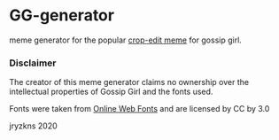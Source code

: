 # GG-generator

meme generator for the popular [crop-edit meme](https://knowyourmeme.com/memes/gossip-girl-title-remixes) for gossip girl.

### Disclaimer

The creator of this meme generator claims no ownership over the intellectual properties of Gossip Girl and the fonts used.

Fonts were taken from [Online Web Fonts](http://www.onlinewebfonts.com) and are licensed by CC by 3.0


jryzkns 2020